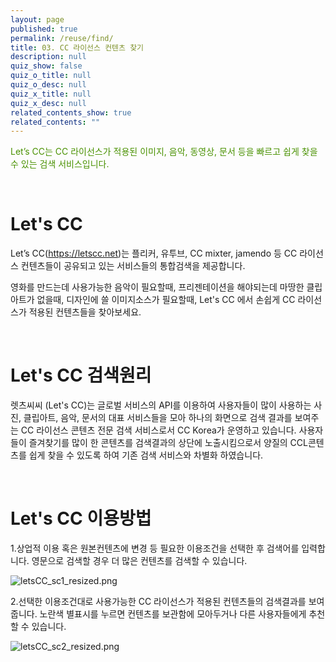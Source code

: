 ```yaml
---
layout: page
published: true
permalink: /reuse/find/
title: 03. CC 라이선스 컨텐츠 찾기
description: null
quiz_show: false
quiz_o_title: null
quiz_o_desc: null
quiz_x_title: null
quiz_x_desc: null
related_contents_show: true
related_contents: ""
---
```






<span style="color:#499100">Let’s CC는 CC 라이선스가 적용된 이미지, 음악, 동영상, 문서 등을 빠르고 쉽게 찾을 수 있는 검색 서비스입니다.</span>

&nbsp;

# Let's CC

Let’s CC(https://letscc.net)는 플리커, 유투브, CC mixter, jamendo 등 CC 라이선스 컨텐츠들이 공유되고 있는 서비스들의 통합검색을 제공합니다.

영화를 만드는데 사용가능한 음악이 필요할때, 프리젠테이션을 해야되는데 마땅한 클립아트가 없을때, 디자인에 쓸 이미지소스가 필요할때, Let's CC 에서 손쉽게 CC 라이선스가 적용된 컨텐츠들을 찾아보세요.

&nbsp;

# Let's CC 검색원리
렛츠씨씨 (Let's CC)는 글로벌 서비스의 API를 이용하여 사용자들이 많이 사용하는 사진, 클립아트, 음악, 문서의 대표 서비스들을 모아 하나의 화면으로 검색 결과를 보여주는 CC 라이선스 콘텐츠 전문 검색 서비스로서 CC Korea가 운영하고 있습니다. 사용자들이 즐겨찾기를 많이 한 콘텐츠를 검색결과의 상단에 노출시킴으로서 양질의 CCL콘텐츠를 쉽게 찾을 수 있도록 하여 기존 검색 서비스와 차별화 하였습니다. 

&nbsp;

# Let's CC 이용방법

1.상업적 이용 혹은 원본컨텐츠에 변경 등 필요한 이용조건을 선택한 후 검색어를 입력합니다. 영문으로 검색할 경우 더 많은 컨텐츠를 검색할 수 있습니다.

![letsCC_sc1_resized.png]({{site.baseurl}}/media/letsCC_sc1_resized.png)

2.선택한 이용조건대로 사용가능한 CC 라이선스가 적용된 컨텐츠들의 검색결과를 보여줍니다. 노란색 별표시를 누르면 컨텐츠를 보관함에 모아두거나 다른 사용자들에게 추천할 수 있습니다.

![letsCC_sc2_resized.png]({{site.baseurl}}/media/letsCC_sc2_resized.png)
